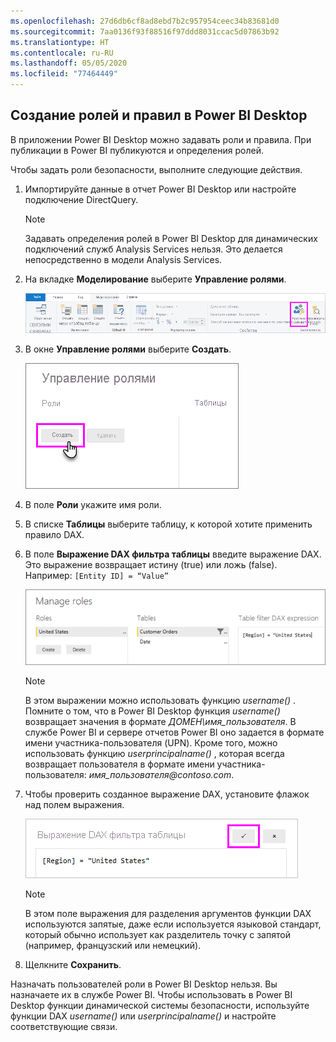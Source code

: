 ```yaml
---
ms.openlocfilehash: 27d6db6cf8ad8ebd7b2c957954ceec34b83681d0
ms.sourcegitcommit: 7aa0136f93f88516f97ddd8031ccac5d07863b92
ms.translationtype: HT
ms.contentlocale: ru-RU
ms.lasthandoff: 05/05/2020
ms.locfileid: "77464449"
---
```

## <a name="define-roles-and-rules-in-power-bi-desktop"></a>Создание ролей и правил в Power BI Desktop
В приложении Power BI Desktop можно задавать роли и правила. При публикации в Power BI публикуются и определения ролей.

Чтобы задать роли безопасности, выполните следующие действия.

1. Импортируйте данные в отчет Power BI Desktop или настройте подключение DirectQuery.
   
   > [!NOTE]
   > Задавать определения ролей в Power BI Desktop для динамических подключений служб Analysis Services нельзя. Это делается непосредственно в модели Analysis Services.
   > 
   > 
2. На вкладке **Моделирование** выберите **Управление ролями**.
   
   ![Выберите "Управление ролями"](./media/rls-desktop-define-roles/powerbi-desktop-security.png)
3. В окне **Управление ролями** выберите **Создать**.
   
   ![Нажмите кнопку "Создать"](./media/rls-desktop-define-roles/powerbi-desktop-security-create-role.png)
4. В поле **Роли** укажите имя роли. 
5. В списке **Таблицы** выберите таблицу, к которой хотите применить правило DAX.
6. В поле **Выражение DAX фильтра таблицы** введите выражение DAX. Это выражение возвращает истину (true) или ложь (false). Например: ```[Entity ID] = “Value”```
      
   ![Окно "Управление ролями"](./media/rls-desktop-define-roles/powerbi-desktop-security-create-rule.png)

   > [!NOTE]
   > В этом выражении можно использовать функцию *username()* . Помните о том, что в Power BI Desktop функция *username()* возвращает значения в формате *ДОМЕН\имя_пользователя*. В службе Power BI и сервере отчетов Power BI оно задается в формате имени участника-пользователя (UPN). Кроме того, можно использовать функцию *userprincipalname()* , которая всегда возвращает пользователя в формате имени участника-пользователя: *имя_пользователя\@contoso.com*.
   > 
   > 

7. Чтобы проверить созданное выражение DAX, установите флажок над полем выражения.
      
   ![Проверка выражения DAX](./media/rls-desktop-define-roles/powerbi-desktop-security-validate-dax.png)
   
   > [!NOTE]
   > В этом поле выражения для разделения аргументов функции DAX используются запятые, даже если используется языковой стандарт, который обычно использует как разделитель точку с запятой (например, французский или немецкий). 
   >
   >
   
8. Щелкните **Сохранить**.

Назначать пользователей роли в Power BI Desktop нельзя. Вы назначаете их в службе Power BI. Чтобы использовать в Power BI Desktop функции динамической системы безопасности, используйте функции DAX *username()* или *userprincipalname()* и настройте соответствующие связи. 

